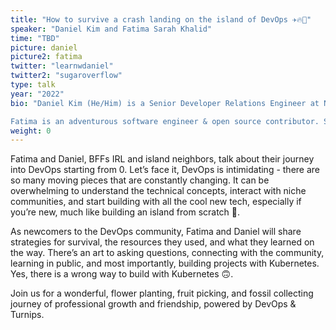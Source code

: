```yaml
---
title: "How to survive a crash landing on the island of DevOps ✈️🔥🌴"
speaker: "Daniel Kim and Fatima Sarah Khalid"
time: "TBD"
picture: daniel
picture2: fatima
twitter: "learnwdaniel"
twitter2: "sugaroverflow"
type: talk
year: "2022"
bio: "Daniel Kim (He/Him) is a Senior Developer Relations Engineer at New Relic and the founder of Bit Project, a 501(c)(3) nonprofit dedicated make tech accessible to underserved communities. He wants to inspire generations of students in tech to be the best they can be through inclusive, accessible developer education. He is passionate about diversity & inclusion in tech, good food, and dad jokes.

Fatima is an adventurous software engineer & open source contributor. She's passionate about civic tech and committed to building more inclusive tech communities. She loves coding challenges, storytelling, and simplifying technical concepts. Before joining GitLab, Fatima has been a backend developer, core contribution mentor, and community lead in the Drupal and WordPress spaces. In 2018, she received the Women in Communications & Technology (WCT) Rising Star leadership award for her efforts in teaching and advocacy. When she's not playing board games, beating escape rooms, or playing Destiny 2 with friends, you can find Fatima reading by the ocean."
weight: 0
---
```


Fatima and Daniel, BFFs IRL and island neighbors, talk about their journey into DevOps starting from 0. Let’s face it, DevOps is intimidating - there are so many moving pieces that are constantly changing. It can be overwhelming to understand the technical concepts, interact with niche communities, and start building with all the cool new tech, especially if you’re new, much like building an island from scratch 🌴.

As newcomers to the DevOps community, Fatima and Daniel will share strategies for survival, the resources they used, and what they learned on the way. There’s an art to asking questions, connecting with the community, learning in public, and most importantly, building projects with Kubernetes. Yes, there is a wrong way to build with Kubernetes 🙃. 

Join us for a wonderful, flower planting, fruit picking, and fossil collecting journey of professional growth and friendship, powered by DevOps & Turnips.